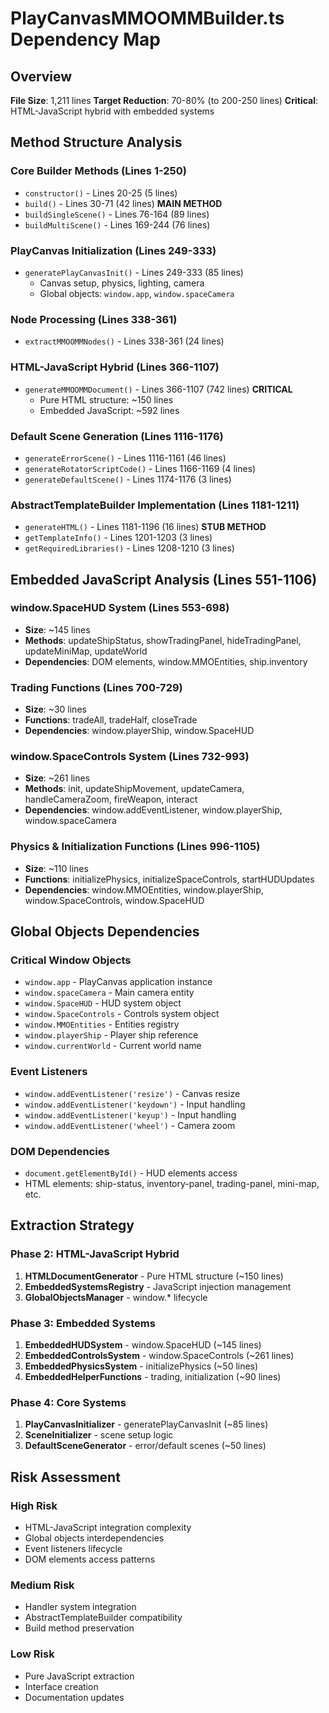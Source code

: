 # PlayCanvasMMOOMMBuilder.ts Dependency Map

## Overview
**File Size**: 1,211 lines
**Target Reduction**: 70-80% (to 200-250 lines)
**Critical**: HTML-JavaScript hybrid with embedded systems

## Method Structure Analysis

### Core Builder Methods (Lines 1-250)
- `constructor()` - Lines 20-25 (5 lines)
- `build()` - Lines 30-71 (42 lines) **MAIN METHOD**
- `buildSingleScene()` - Lines 76-164 (89 lines)
- `buildMultiScene()` - Lines 169-244 (76 lines)

### PlayCanvas Initialization (Lines 249-333)
- `generatePlayCanvasInit()` - Lines 249-333 (85 lines)
  - Canvas setup, physics, lighting, camera
  - Global objects: `window.app`, `window.spaceCamera`

### Node Processing (Lines 338-361)
- `extractMMOOMMNodes()` - Lines 338-361 (24 lines)

### HTML-JavaScript Hybrid (Lines 366-1107)
- `generateMMOOMMDocument()` - Lines 366-1107 (742 lines) **CRITICAL**
  - Pure HTML structure: ~150 lines
  - Embedded JavaScript: ~592 lines

### Default Scene Generation (Lines 1116-1176)
- `generateErrorScene()` - Lines 1116-1161 (46 lines)
- `generateRotatorScriptCode()` - Lines 1166-1169 (4 lines)
- `generateDefaultScene()` - Lines 1174-1176 (3 lines)

### AbstractTemplateBuilder Implementation (Lines 1181-1211)
- `generateHTML()` - Lines 1181-1196 (16 lines) **STUB METHOD**
- `getTemplateInfo()` - Lines 1201-1203 (3 lines)
- `getRequiredLibraries()` - Lines 1208-1210 (3 lines)

## Embedded JavaScript Analysis (Lines 551-1106)

### window.SpaceHUD System (Lines 553-698)
- **Size**: ~145 lines
- **Methods**: updateShipStatus, showTradingPanel, hideTradingPanel, updateMiniMap, updateWorld
- **Dependencies**: DOM elements, window.MMOEntities, ship.inventory

### Trading Functions (Lines 700-729)
- **Size**: ~30 lines
- **Functions**: tradeAll, tradeHalf, closeTrade
- **Dependencies**: window.playerShip, window.SpaceHUD

### window.SpaceControls System (Lines 732-993)
- **Size**: ~261 lines
- **Methods**: init, updateShipMovement, updateCamera, handleCameraZoom, fireWeapon, interact
- **Dependencies**: window.addEventListener, window.playerShip, window.spaceCamera

### Physics & Initialization Functions (Lines 996-1105)
- **Size**: ~110 lines
- **Functions**: initializePhysics, initializeSpaceControls, startHUDUpdates
- **Dependencies**: window.MMOEntities, window.playerShip, window.SpaceControls, window.SpaceHUD

## Global Objects Dependencies

### Critical Window Objects
- `window.app` - PlayCanvas application instance
- `window.spaceCamera` - Main camera entity
- `window.SpaceHUD` - HUD system object
- `window.SpaceControls` - Controls system object
- `window.MMOEntities` - Entities registry
- `window.playerShip` - Player ship reference
- `window.currentWorld` - Current world name

### Event Listeners
- `window.addEventListener('resize')` - Canvas resize
- `window.addEventListener('keydown')` - Input handling
- `window.addEventListener('keyup')` - Input handling
- `window.addEventListener('wheel')` - Camera zoom

### DOM Dependencies
- `document.getElementById()` - HUD elements access
- HTML elements: ship-status, inventory-panel, trading-panel, mini-map, etc.

## Extraction Strategy

### Phase 2: HTML-JavaScript Hybrid
1. **HTMLDocumentGenerator** - Pure HTML structure (~150 lines)
2. **EmbeddedSystemsRegistry** - JavaScript injection management
3. **GlobalObjectsManager** - window.* lifecycle

### Phase 3: Embedded Systems
1. **EmbeddedHUDSystem** - window.SpaceHUD (~145 lines)
2. **EmbeddedControlsSystem** - window.SpaceControls (~261 lines)
3. **EmbeddedPhysicsSystem** - initializePhysics (~50 lines)
4. **EmbeddedHelperFunctions** - trading, initialization (~90 lines)

### Phase 4: Core Systems
1. **PlayCanvasInitializer** - generatePlayCanvasInit (~85 lines)
2. **SceneInitializer** - scene setup logic
3. **DefaultSceneGenerator** - error/default scenes (~50 lines)

## Risk Assessment

### High Risk
- HTML-JavaScript integration complexity
- Global objects interdependencies
- Event listeners lifecycle
- DOM elements access patterns

### Medium Risk
- Handler system integration
- AbstractTemplateBuilder compatibility
- Build method preservation

### Low Risk
- Pure JavaScript extraction
- Interface creation
- Documentation updates
